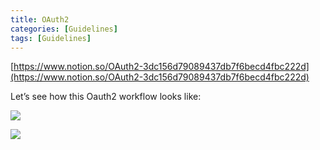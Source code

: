 ```yaml
---
title: OAuth2
categories: [Guidelines]
tags: [Guidelines]
---
```


[https://www.notion.so/OAuth2-3dc156d79089437db7f6becd4fbc222d](https://www.notion.so/OAuth2-3dc156d79089437db7f6becd4fbc222d)


Let’s see how this Oauth2 workflow looks like:


![](https://prod-files-secure.s3.us-west-2.amazonaws.com/9960fb2a-b75e-4bea-a8f9-b00925db1215/3bce41e0-99e8-4ebd-9701-e2bc9cbb79a2/Untitled.png?X-Amz-Algorithm=AWS4-HMAC-SHA256&X-Amz-Content-Sha256=UNSIGNED-PAYLOAD&X-Amz-Credential=ASIAZI2LB4663QY3EQZ2%2F20250307%2Fus-west-2%2Fs3%2Faws4_request&X-Amz-Date=20250307T202245Z&X-Amz-Expires=3600&X-Amz-Security-Token=IQoJb3JpZ2luX2VjEAQaCXVzLXdlc3QtMiJGMEQCIE6e3V5bdQlrZ0ZZdQaUraGXchTaXGgz1kJ83sZ6vXBHAiAEVkoMc70lMwSjlNAcR6gYdrcD5mv9sTaFuQfAlFu%2FySr%2FAwhNEAAaDDYzNzQyMzE4MzgwNSIM6EEeXU4tXybZS%2FRkKtwDRvQdAa4gtRYA5OheQT%2F4Fj6qFbZL8JeQh5DrefZbz8a8dKE0ht2sJgkdgjX2UEm0%2FMZZGxdESE7t17qxCidB93KHcnE3VO%2F7QtfLUU3OyJvxNQj4u1UE5TdjaznZQTMeupWJVnkVO9ykApEbYWVOmeYvTnE0bAPnxIiMvJwmTSevC6hxXYh%2B%2BQ6uA2Ji0eHqXx0z0pMcdM7ot4d0cxV346qp97oOyKZZ95P7PHqyDitt8FKUMa8FznjMrMkusFuo9VO0w4ERMISDBerwEhp9qR1ipbMfAJoSCxyZwHnafEjvWnG9qg4XxZpLwLtQae4MB42t4CrlXrURNcfd0ugOIMw%2BtQr%2BPAD768sB4qe4wisuQsOMSCodKzelF3xdz28im5Z0JzhZeRqAyvxMarwh8zI5w5cY2lmURNa%2B21%2B%2BJ8ozRpQ51XVXcI0eMEpRY1BLDL9jqTLV0Lt5Nh7pcwc6OyzJ92UhyYmA8TYCIMzL0i69DwM4Y6Ctpf%2FyaSW2Uo1Zy1BYl%2F59BnSpr1M9E%2Fnj9tPKcWIIXm7NEV89DiKipdLMTYeTVnQHmEH0PIP0pBT5bysJrA7M3AYOKeYRyBRME95dMG%2F9MNv5F1p8iUpmqyj3zCPj40cIMQtD7bwwkaCtvgY6pgGqRMl1IpXStcbfmuSKQKtWXh%2Faqh4%2FJPY1xezJC49gBdVDHZAK64LtCWP0T9mKghkXVGNjfCDES83wkuZYpFT0N3bUwdD87HOOsptHhcossTPFA6%2B%2F%2BcqBJElhGfd09JmsWjv9NsNLVr7D6%2Fn%2BLn1NkS9kdNpYfhtEqcs4fjk0Hu3DwUjKWemR5%2BTJpf2fGuIFbgWeqYnwyMdTFFnsD21zSu0Mvym9&X-Amz-Signature=b151add303e902f8676dafec5a9fad34a3b658c4de4cb8b6f391e21d3f5397a9&X-Amz-SignedHeaders=host&x-id=GetObject)


![](https://prod-files-secure.s3.us-west-2.amazonaws.com/9960fb2a-b75e-4bea-a8f9-b00925db1215/27d32b66-de43-41de-80f7-7edb81d1190f/Untitled.png?X-Amz-Algorithm=AWS4-HMAC-SHA256&X-Amz-Content-Sha256=UNSIGNED-PAYLOAD&X-Amz-Credential=ASIAZI2LB4663QY3EQZ2%2F20250307%2Fus-west-2%2Fs3%2Faws4_request&X-Amz-Date=20250307T202245Z&X-Amz-Expires=3600&X-Amz-Security-Token=IQoJb3JpZ2luX2VjEAQaCXVzLXdlc3QtMiJGMEQCIE6e3V5bdQlrZ0ZZdQaUraGXchTaXGgz1kJ83sZ6vXBHAiAEVkoMc70lMwSjlNAcR6gYdrcD5mv9sTaFuQfAlFu%2FySr%2FAwhNEAAaDDYzNzQyMzE4MzgwNSIM6EEeXU4tXybZS%2FRkKtwDRvQdAa4gtRYA5OheQT%2F4Fj6qFbZL8JeQh5DrefZbz8a8dKE0ht2sJgkdgjX2UEm0%2FMZZGxdESE7t17qxCidB93KHcnE3VO%2F7QtfLUU3OyJvxNQj4u1UE5TdjaznZQTMeupWJVnkVO9ykApEbYWVOmeYvTnE0bAPnxIiMvJwmTSevC6hxXYh%2B%2BQ6uA2Ji0eHqXx0z0pMcdM7ot4d0cxV346qp97oOyKZZ95P7PHqyDitt8FKUMa8FznjMrMkusFuo9VO0w4ERMISDBerwEhp9qR1ipbMfAJoSCxyZwHnafEjvWnG9qg4XxZpLwLtQae4MB42t4CrlXrURNcfd0ugOIMw%2BtQr%2BPAD768sB4qe4wisuQsOMSCodKzelF3xdz28im5Z0JzhZeRqAyvxMarwh8zI5w5cY2lmURNa%2B21%2B%2BJ8ozRpQ51XVXcI0eMEpRY1BLDL9jqTLV0Lt5Nh7pcwc6OyzJ92UhyYmA8TYCIMzL0i69DwM4Y6Ctpf%2FyaSW2Uo1Zy1BYl%2F59BnSpr1M9E%2Fnj9tPKcWIIXm7NEV89DiKipdLMTYeTVnQHmEH0PIP0pBT5bysJrA7M3AYOKeYRyBRME95dMG%2F9MNv5F1p8iUpmqyj3zCPj40cIMQtD7bwwkaCtvgY6pgGqRMl1IpXStcbfmuSKQKtWXh%2Faqh4%2FJPY1xezJC49gBdVDHZAK64LtCWP0T9mKghkXVGNjfCDES83wkuZYpFT0N3bUwdD87HOOsptHhcossTPFA6%2B%2F%2BcqBJElhGfd09JmsWjv9NsNLVr7D6%2Fn%2BLn1NkS9kdNpYfhtEqcs4fjk0Hu3DwUjKWemR5%2BTJpf2fGuIFbgWeqYnwyMdTFFnsD21zSu0Mvym9&X-Amz-Signature=a55541ea35c834d7939b7a21d8f3999157fdc751e568b937cb9cd9cbdc2b2f3e&X-Amz-SignedHeaders=host&x-id=GetObject)

